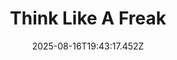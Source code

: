 ---
title: "Think Like A Freak"
date: "2025-08-16T19:43:17.452Z"
read_year: "NO"
recommendation: '3'
url: /bookshelf/think-like-a-freak
---